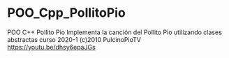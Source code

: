 # POO_Cpp_PollitoPio
POO C++ Pollito Pio
Implementa la canción del Pollito Pio utilizando clases abstractas curso 2020-1
(c)2010 PulcinoPioTV https://youtu.be/dhsy6epaJGs
